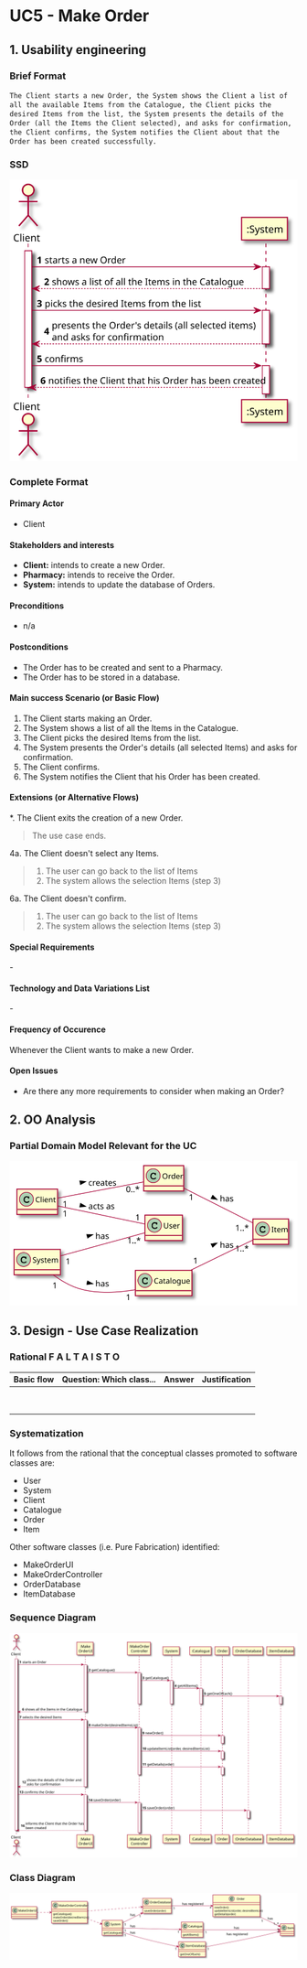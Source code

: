 # UC5 - Make Order

## 1. Usability engineering

### Brief Format

	The Client starts a new Order, the System shows the Client a list of all the available Items from the Catalogue, the Client picks the desired Items from the list, the System presents the details of the Order (all the Items the Client selected), and asks for confirmation, the Client confirms, the System notifies the Client about that the Order has been created successfully.

### SSD
![UC2_SSD.svg](UC2_SSD.svg)

### Complete Format

#### Primary Actor
* Client

#### Stakeholders and interests
* **Client:** intends to create a new Order.
* **Pharmacy:** intends to receive the Order.
* **System:** intends to update the database of Orders.

#### Preconditions
* n/a

#### Postconditions
* The Order has to be created and sent to a Pharmacy.
* The Order has to be stored in a database.

#### Main success Scenario (or Basic Flow)

1. The Client starts making an Order.
2. The System shows a list of all the Items in the Catalogue.
3. The Client picks the desired Items from the list.
4. The System presents the Order's details (all selected Items) and asks for confirmation.
5. The Client confirms.
6. The System notifies the Client that his Order has been created.

#### Extensions (or Alternative Flows)

*. The Client exits the creation of a new Order.

> The use case ends.

4a. The Client doesn't select any Items.
>	1. The user can go back to the list of Items
>	2. The system allows the selection Items (step 3)

6a. The Client doesn't confirm.
>	1. The user can go back to the list of Items
>	2. The system allows the selection Items (step 3)

#### Special Requirements
\-

#### Technology and Data Variations List
\-

#### Frequency of Occurence
Whenever the Client wants to make a new Order.

#### Open Issues
* Are there any more requirements to consider when making an Order?


## 2. OO Analysis

### Partial Domain Model Relevant for the UC

![UC2_MD.svg](UC2_MD.svg)


## 3. Design - Use Case Realization

### Rational __F A L T A    I S T O__

| Basic flow | Question: Which class... | Answer | Justification |
|:--------------  |:---------------------- |:----------|:---------------------------- |
|||||
|||||
|||||
|||||
|||||
|||||
|||||
|||||
|||||



### Systematization ##

 It follows from the rational that the conceptual classes promoted to software classes are:

 * User
 * System
 * Client
 * Catalogue
 * Order
 * Item

Other software classes (i.e. Pure Fabrication) identified:  

 * MakeOrderUI  
 * MakeOrderController
 * OrderDatabase
 * ItemDatabase


###	Sequence Diagram

![UC2_SD.svg](UC2_SD.svg)

###	Class Diagram

![UC2_CD.svg](UC2_CD.svg)
